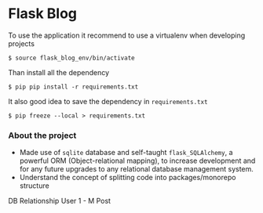 # Flask Blog

To use the application it recommend to use a virtualenv when developing projects

`$ source flask_blog_env/bin/activate`

Than install all the dependency

`$ pip pip install -r requirements.txt`

It also good idea to save the dependency in `requirements.txt`

`$ pip freeze --local > requirements.txt`
### About the project

- Made use of `sqlite` database and self-taught `flask_SQLAlchemy`, a powerful ORM (Object-relational
  mapping), to increase development and for any future upgrades to any relational database management system.
- Understand the concept of splitting code into packages/monorepo structure

DB Relationship
User 1 - M Post
